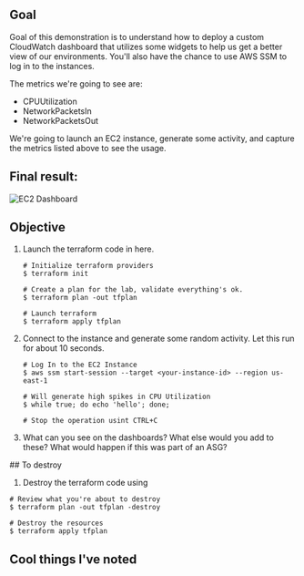 ## Goal

Goal of this demonstration is to understand how to deploy a custom CloudWatch dashboard
that utilizes some widgets to help us get a better view of our environments. You'll also
have the chance to use AWS SSM to log in to the instances.

The metrics we're going to see are:
* CPUUtilization
* NetworkPacketsIn
* NetworkPacketsOut

We're going to launch an EC2 instance, generate some activity, and capture the metrics
listed above to see the usage.


## Final result:

![EC2 Dashboard](https://github.com/dbgoytia/sysops-training/blob/main/1.monitoring-logging-and-remediation/2.custom-cloudwatch-dashboard/dashboard.png?raw=true)


## Objective

1. Launch the terraform code in here.

    ```
    # Initialize terraform providers
    $ terraform init
    ```

    ```
    # Create a plan for the lab, validate everything's ok.
    $ terraform plan -out tfplan 
    ```

    ```
    # Launch terraform
    $ terraform apply tfplan
    ```

2. Connect to the instance and generate some random activity. Let this run for about 10 seconds.

    ```
    # Log In to the EC2 Instance
    $ aws ssm start-session --target <your-instance-id> --region us-east-1

    # Will generate high spikes in CPU Utilization
    $ while true; do echo 'hello'; done;

    # Stop the operation usint CTRL+C
    ```


3. What can you see on the dashboards? What else would you add to these? What would happen if this was part of an ASG?

## To destroy

1. Destroy the terraform code using

```
# Review what you're about to destroy
$ terraform plan -out tfplan -destroy
```

```
# Destroy the resources
$ terraform apply tfplan
```


## Cool things I've noted


